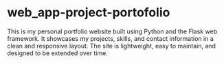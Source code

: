# web_app-project-portofolio
This is my personal portfolio website built using Python and the Flask web framework. It showcases my projects, skills, and contact information in a clean and responsive layout. The site is lightweight, easy to maintain, and designed to be extended over time.
